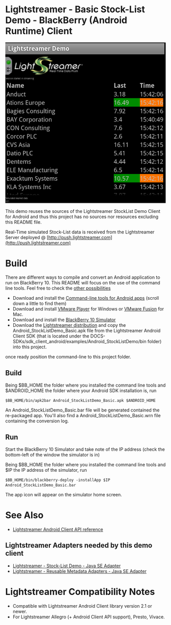 # Lightstreamer - Basic Stock-List Demo - BlackBerry (Android Runtime) Client #

![screenshot](screenshot.png)

This demo reuses the sources of the Lightstreamer StockList Demo Client for Android and thus this project has no sources nor resources excluding this README file.

Real-Time simulated Stock-List data is received from the Lightstreamer Server deployed @ [http://push.lightstreamer.com](http://push.lightstreamer.com)

# Build #

There are different ways to compile and convert an Android application to run on BlackBerry 10. This README will focus on the use of the command line tools. Feel free to check the [other possibilities](http://developer.blackberry.com/android/)

*   Download and install the [Command-line tools for Android apps](http://developer.blackberry.com/android/tools/) (scroll down a little to find them)
*   Download and install [VMware Player](http://www.vmware.com/products/player/) for Windows or [VMware Fusion](http://www.vmware.com/products/fusion/overview.html) for Mac.
*   Download and install the [BlackBerry 10 Simulator](https://developer.blackberry.com/devzone/develop/simulator/simulator_installing.html)
*   Download the [Lightstreamer distribution](http://www.lightstreamer.com/download) and copy the Android_StockListDemo_Basic.apk file from the Lightstreamer Android Client SDK (that is located under the DOCS-SDKs/sdk_client_android/examples/Android_StockListDemo/bin folder) into this project.

once ready position the command-line to this project folder.

## Build ##

Being $BB_HOME the folder where you installed the command line tools and $ANDROID_HOME the folder where your Android SDK installation is, run
```
$BB_HOME/bin/apk2bar Android_StockListDemo_Basic.apk $ANDROID_HOME
```
An Android_StockListDemo_Basic.bar file will be generated contained the re-packaged app. You'll also find a Android_StockListDemo_Basic.wrn file containing the conversion log.

## Run ##

Start the BlackBerry 10 Simulator and take note of the IP address (check the bottom-left of the window the simulator is in)

Being $BB_HOME the folder where you installed the command line tools and $IP the IP address of the simulator, run
```
$BB_HOME/bin/blackberry-deploy -installApp $IP Android_StockListDemo_Basic.bar
```
The app icon will appear on the simulator home screen.

# See Also #

*   [Lightstreamer Android Client API reference](http://www.lightstreamer.com/docs/client_android_api/index.html)

## Lightstreamer Adapters needed by this demo client ##

*   [Lightstreamer - Stock-List Demo - Java SE Adapter](https://github.com/Weswit/Lightstreamer-example-Stocklist-adapter-java)
*   [Lightstreamer - Reusable Metadata Adapters - Java SE Adapter](https://github.com/Weswit/Lightstreamer-example-ReusableMetadata-adapter-java)


# Lightstreamer Compatibility Notes #

*   Compatible with Lightstreamer Android Client library version 2.1 or newer.
*   For Lightstreamer Allegro (+ Android Client API support), Presto, Vivace.
